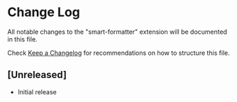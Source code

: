 # Change Log

All notable changes to the "smart-formatter" extension will be documented in this file.

Check [Keep a Changelog](http://keepachangelog.com/) for recommendations on how to structure this file.

## [Unreleased]

- Initial release